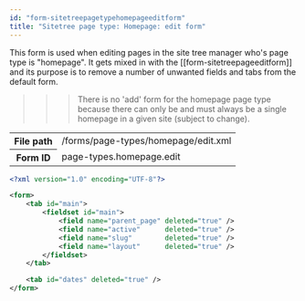 ```yaml
---
id: "form-sitetreepagetypehomepageeditform"
title: "Sitetree page type: Homepage: edit form"
---
```


This form is used when editing pages in the site tree manager who's page type is "homepage".
It gets mixed in with the [[form-sitetreepageeditform]] and its purpose is to remove a number of unwanted fields and tabs from the default form.

>>> There is no 'add' form for the homepage page type because there can only be and must always be a single homepage in a given site (subject to change).

<div class="table-responsive"><table class="table table-condensed"><tr><th>File path</th><td>/forms/page-types/homepage/edit.xml</td></tr><tr><th>Form ID</th><td>page-types.homepage.edit</td></tr></table></div>

```xml
<?xml version="1.0" encoding="UTF-8"?>

<form>
    <tab id="main">
        <fieldset id="main">
            <field name="parent_page" deleted="true" />
            <field name="active"      deleted="true" />
            <field name="slug"        deleted="true" />
            <field name="layout"      deleted="true" />
        </fieldset>
    </tab>

    <tab id="dates" deleted="true" />
</form>
```